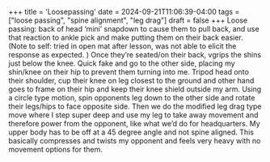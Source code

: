 +++
title = 'Loosepassing'
date = 2024-09-21T11:06:39-04:00
tags = ["loose passing", "spine alignment", "leg drag"]
draft = false
+++
Loose passing: back of head ‘mini’ snapdown to cause them to pull back, and use that reaction to ankle pick and make putting them on their back easier.
(Note to self: tried in open mat after lesson, was not able to elicit the response as expected. ) Once they’re seated/on their back, vgrips the shins just below the knee. Quick fake and go to the other side, placing my shin/knee on their hip to prevent them turning into me. Tripod head onto their shoulder, cup their knee on leg closest to the ground and other hand goes to frame on their hip and keep their knee shield outside my arm. Using a circle type motion, spin opponents leg down to the other side and rotate their legs/hips to face opposite side. Then we do the modified leg drag type move where I step super deep and use my leg to take away movement and therefore power from the opponent, like what we’d do for headquarters. My upper body has to be off at a 45 degree angle and not spine aligned. This basically compresses and twists my opponent and feels very heavy with no movement options for them.

